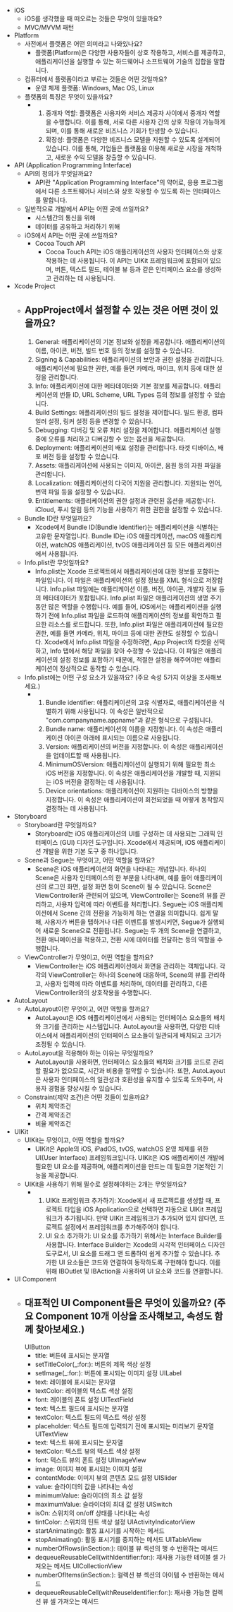 - iOS
  - iOS를 생각했을 때 떠오르는 것들은 무엇이 있을까요?
  - MVC/MVVM 패턴
- Platform
  - 사전에서 플랫폼은 어떤 의미라고 나와있나요?
    - 플랫폼(Platform)은 다양한 사용자들이 상호 작용하고, 서비스를 제공하고, 애플리케이션을 실행할 수 있는 하드웨어나 소프트웨어 기술의 집합을 말합니다.
  - 컴퓨터에서 플랫폼이라고 부르는 것들은 어떤 것일까요?
    - 운영 체제 플랫폼: Windows, Mac OS, Linux
  - 플랫폼의 특징은 무엇이 있을까요?
    - 1. 중개자 역할: 플랫폼은 사용자와 서비스 제공자 사이에서 중개자 역할을 수행합니다. 이를 통해, 서로 다른 사용자 간의 상호 작용이 가능하게 되며, 이를 통해 새로운 비즈니스 기회가 탄생할 수 있습니다.
      2. 확장성: 플랫폼은 다양한 비즈니스 모델을 지원할 수 있도록 설계되어 있습니다. 이를 통해, 기업들은 플랫폼을 이용해 새로운 시장을 개척하고, 새로운 수익 모델을 창출할 수 있습니다.
- API (Application Programming Interface)
  - API의 정의가 무엇일까요?
    - API란 "Application Programming Interface"의 약어로, 응용 프로그램에서 다른 소프트웨어나 서비스와 상호 작용할 수 있도록 하는 인터페이스를 말합니다.
  - 일반적으로 개발에서 API는 어떤 곳에 쓰일까요?
    - 시스템간의 통신을 위해
    - 데이터를 공유하고 처리하기 위해
  - iOS에서 API는 어떤 곳에 쓰일까요?
    - Cocoa Touch API
      - Cocoa Touch API는 iOS 애플리케이션의 사용자 인터페이스와 상호 작용하는 데 사용됩니다. 이 API는 UIKit 프레임워크에 포함되어 있으며, 버튼, 텍스트 필드, 테이블 뷰 등과 같은 인터페이스 요소를 생성하고 관리하는 데 사용됩니다.
- Xcode Project
  - ## AppProject에서 설정할 수 있는 것은 어떤 것이 있을까요?
    1. General: 애플리케이션의 기본 정보와 설정을 제공합니다. 애플리케이션의 이름, 아이콘, 버전, 빌드 번호 등의 정보를 설정할 수 있습니다.
    2. Signing & Capabilities: 애플리케이션의 보안과 권한 설정을 관리합니다. 애플리케이션에 필요한 권한, 예를 들면 카메라, 마이크, 위치 등에 대한 설정을 관리합니다.
    3. Info: 애플리케이션에 대한 메타데이터와 기본 정보를 제공합니다. 애플리케이션의 번들 ID, URL Scheme, URL Types 등의 정보를 설정할 수 있습니다.
    4. Build Settings: 애플리케이션의 빌드 설정을 제어합니다. 빌드 환경, 컴파일러 설정, 링커 설정 등을 변경할 수 있습니다.
    5. Debugging: 디버깅 및 오류 처리 설정을 제어합니다. 애플리케이션 실행 중에 오류를 처리하고 디버깅할 수 있는 옵션을 제공합니다.
    6. Deployment: 애플리케이션의 배포 설정을 관리합니다. 타겟 디바이스, 배포 버전 등을 설정할 수 있습니다.
    7. Assets: 애플리케이션에 사용되는 이미지, 아이콘, 음원 등의 자원 파일을 관리합니다.
    8. Localization: 애플리케이션의 다국어 지원을 관리합니다. 지원되는 언어, 번역 파일 등을 설정할 수 있습니다.
    9. Entitlements: 애플리케이션의 권한 설정과 관련된 옵션을 제공합니다. iCloud, 푸시 알림 등의 기능을 사용하기 위한 권한을 설정할 수 있습니다.
  - Bundle ID란 무엇일까요?
    - Xcode에서 Bundle ID(Bundle Identifier)는 애플리케이션을 식별하는 고유한 문자열입니다. Bundle ID는 iOS 애플리케이션, macOS 애플리케이션, watchOS 애플리케이션, tvOS 애플리케이션 등 모든 애플리케이션에서 사용됩니다.
  - Info.plist란 무엇일까요?
    - Info.plist는 Xcode 프로젝트에서 애플리케이션에 대한 정보를 포함하는 파일입니다. 이 파일은 애플리케이션의 설정 정보를 XML 형식으로 저장합니다. Info.plist 파일에는 애플리케이션 이름, 버전, 아이콘, 개발자 정보 등의 메타데이터가 포함됩니다.
      Info.plist 파일은 애플리케이션의 생명 주기 동안 많은 역할을 수행합니다. 예를 들어, iOS에서는 애플리케이션을 실행하기 전에 Info.plist 파일을 로드하여 애플리케이션의 정보를 확인하고 필요한 리소스를 로드합니다. 또한, Info.plist 파일은 애플리케이션에 필요한 권한, 예를 들면 카메라, 위치, 마이크 등에 대한 권한도 설정할 수 있습니다.
      Xcode에서 Info.plist 파일을 수정하려면, App Project의 타겟을 선택하고, Info 탭에서 해당 파일을 찾아 수정할 수 있습니다. 이 파일은 애플리케이션의 설정 정보를 포함하기 때문에, 적절한 설정을 해주어야만 애플리케이션이 정상적으로 동작할 수 있습니다.
  - Info.plist에는 어떤 구성 요소가 있을까요? (주요 속성 5가지 이상을 조사해보세요.)
    - 1. Bundle identifier: 애플리케이션의 고유 식별자로, 애플리케이션을 식별하기 위해 사용됩니다. 이 속성은 일반적으로 "com.companyname.appname"과 같은 형식으로 구성됩니다.
      2. Bundle name: 애플리케이션의 이름을 지정합니다. 이 속성은 애플리케이션 아이콘 아래에 표시되는 이름으로 사용됩니다.
      3. Version: 애플리케이션의 버전을 지정합니다. 이 속성은 애플리케이션을 업데이트할 때 사용됩니다.
      4. MinimumOSVersion: 애플리케이션이 실행되기 위해 필요한 최소 iOS 버전을 지정합니다. 이 속성은 애플리케이션을 개발할 때, 지원되는 iOS 버전을 결정하는 데 사용됩니다.
      5. Device orientations: 애플리케이션이 지원하는 디바이스의 방향을 지정합니다. 이 속성은 애플리케이션이 회전되었을 때 어떻게 동작할지 결정하는 데 사용됩니다.
- Storyboard
  - Storyboard란 무엇일까요?
    - Storyboard는 iOS 애플리케이션의 UI를 구성하는 데 사용되는 그래픽 인터페이스 (GUI) 디자인 도구입니다. Xcode에서 제공되며, iOS 애플리케이션 개발을 위한 기본 도구 중 하나입니다.
  - Scene과 Segue는 무엇이고, 어떤 역할을 할까요?
    - Scene은 iOS 애플리케이션의 화면을 나타내는 개념입니다. 하나의 Scene은 사용자 인터페이스의 한 부분을 나타내며, 예를 들어 애플리케이션의 로그인 화면, 설정 화면 등이 Scene이 될 수 있습니다. Scene은 ViewController와 관련되어 있으며, ViewController는 Scene의 뷰를 관리하고, 사용자 입력에 따라 이벤트를 처리합니다.
      Segue는 iOS 애플리케이션에서 Scene 간의 전환을 가능하게 하는 연결을 의미합니다. 쉽게 말해, 사용자가 버튼을 탭하거나 다른 이벤트를 발생시키면, Segue가 실행되어 새로운 Scene으로 전환됩니다. Segue는 두 개의 Scene을 연결하고, 전환 애니메이션을 적용하고, 전환 시에 데이터를 전달하는 등의 역할을 수행합니다.
  - ViewController가 무엇이고, 어떤 역할을 할까요?
    - ViewController는 iOS 애플리케이션에서 화면을 관리하는 객체입니다. 각각의 ViewController는 하나의 Scene에 대응하며, Scene의 뷰를 관리하고, 사용자 입력에 따라 이벤트를 처리하며, 데이터를 관리하고, 다른 ViewController와의 상호작용을 수행합니다.
- AutoLayout
  - AutoLayout이란 무엇이고, 어떤 역할을 할까요?
    - AutoLayout은 iOS 애플리케이션에서 사용되는 인터페이스 요소들의 배치와 크기를 관리하는 시스템입니다. AutoLayout을 사용하면, 다양한 디바이스에서 애플리케이션의 인터페이스 요소들이 일관되게 배치되고 크기가 조정될 수 있습니다.
  - AutoLayout을 적용해야 하는 이유는 무엇일까요?
    - AutoLayout을 사용하면, 인터페이스 요소들의 배치와 크기를 코드로 관리할 필요가 없으므로, 시간과 비용을 절약할 수 있습니다. 또한, AutoLayout은 사용자 인터페이스의 일관성과 호환성을 유지할 수 있도록 도와주며, 사용자 경험을 향상시킬 수 있습니다.
  - Constraint(제약 조건)은 어떤 것들이 있을까요?
    - 위치 제약조건
    - 간격 제약조건
    - 비율 제약조건
- UIKit
  - UIKit는 무엇이고, 어떤 역할을 할까요?
    - UIKit은 Apple의 iOS, iPadOS, tvOS, watchOS 운영 체제를 위한 UI(User Interface) 프레임워크입니다. UIKit은 iOS 애플리케이션 개발에 필요한 UI 요소를 제공하며, 애플리케이션을 만드는 데 필요한 기본적인 기능을 제공합니다.
  - UIKit을 사용하기 위해 필수로 설정해야하는 2개는 무엇일까요?
    - 1. UIKit 프레임워크 추가하기: Xcode에서 새 프로젝트를 생성할 때, 프로젝트 타입을 iOS Application으로 선택하면 자동으로 UIKit 프레임워크가 추가됩니다. 만약 UIKit 프레임워크가 추가되어 있지 않다면, 프로젝트 설정에서 프레임워크를 추가해주어야 합니다.
      2. UI 요소 추가하기: UI 요소를 추가하기 위해서는 Interface Builder를 사용합니다. Interface Builder는 Xcode의 시각적 인터페이스 디자인 도구로서, UI 요소를 드래그 앤 드롭하여 쉽게 추가할 수 있습니다. 추가한 UI 요소들은 코드와 연결하여 동작하도록 구현해야 합니다. 이를 위해 IBOutlet 및 IBAction을 사용하여 UI 요소와 코드를 연결합니다.
- UI Component
  - ## 대표적인 UI Component들은 무엇이 있을까요? (주요 Component 10개 이상을 조사해보고, 속성도 함께 찾아보세요.)
    UIButton
    - title: 버튼에 표시되는 문자열
    - setTitleColor(\_:for:): 버튼의 제목 색상 설정
    - setImage(\_:for:): 버튼에 표시되는 이미지 설정
      UILabel
    - text: 레이블에 표시되는 문자열
    - textColor: 레이블의 텍스트 색상 설정
    - font: 레이블의 폰트 설정
      UITextField
    - text: 텍스트 필드에 표시되는 문자열
    - textColor: 텍스트 필드의 텍스트 색상 설정
    - placeholder: 텍스트 필드에 입력되기 전에 표시되는 미리보기 문자열
      UITextView
    - text: 텍스트 뷰에 표시되는 문자열
    - textColor: 텍스트 뷰의 텍스트 색상 설정
    - font: 텍스트 뷰의 폰트 설정
      UIImageView
    - image: 이미지 뷰에 표시되는 이미지 설정
    - contentMode: 이미지 뷰의 콘텐츠 모드 설정
      UISlider
    - value: 슬라이더의 값을 나타내는 속성
    - minimumValue: 슬라이더의 최소 값 설정
    - maximumValue: 슬라이더의 최대 값 설정
      UISwitch
    - isOn: 스위치의 on/off 상태를 나타내는 속성
    - tintColor: 스위치의 틴트 색상 설정
      UIActivityIndicatorView
    - startAnimating(): 활동 표시기를 시작하는 메서드
    - stopAnimating(): 활동 표시기를 중지하는 메서드
      UITableView
    - numberOfRows(inSection:): 테이블 뷰 섹션의 행 수 반환하는 메서드
    - dequeueReusableCell(withIdentifier:for:): 재사용 가능한 테이블 셀 가져오는 메서드
      UICollectionView
    - numberOfItems(inSection:): 컬렉션 뷰 섹션의 아이템 수 반환하는 메서드
    - dequeueReusableCell(withReuseIdentifier:for:): 재사용 가능한 컬렉션 뷰 셀 가져오는 메서드
